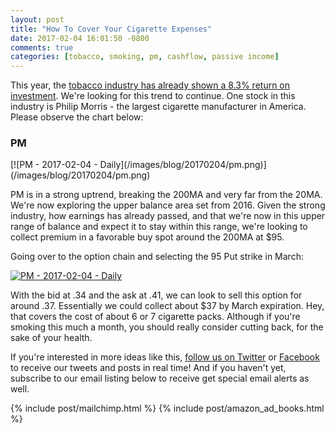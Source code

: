 ```yaml
---
layout: post
title: "How To Cover Your Cigarette Expenses"
date: 2017-02-04 16:01:50 -0800
comments: true
categories: [tobacco, smoking, pm, cashflow, passive income]
---
```


This year, the [tobacco industry has already shown a 8.3% return on investment](http://finviz.com/groups.ashx?g=industry&v=210&o=-perf1w "Top Performing Sectors - 8.3% Return on Tobacco Products Sector"). We're looking for this trend to continue. One stock in this industry is Philip Morris - the largest cigarette manufacturer in America. Please observe the chart below:

<h3 id="20170204-pm">PM</h3>
[![PM - 2017-02-04 - Daily](/images/blog/20170204/pm.png)](/images/blog/20170204/pm.png)

PM is in a strong uptrend, breaking the 200MA and very far from the 20MA. We're now exploring the upper balance area set from 2016. Given the strong industry, how earnings has already passed, and that we're now in this upper range of balance and expect it to stay within this range, we're looking to collect premium in a favorable buy spot around the 200MA at $95.

Going over to the option chain and selecting the 95 Put strike in March:

[![PM - 2017-02-04 - Daily](/images/blog/20170204/pmoc.png)](/images/blog/20170204/pmoc.png)

With the bid at .34 and the ask at .41, we can look to sell this option for around .37. Essentially we could collect about $37 by March expiration. Hey, that covers the cost of about 6 or 7 cigarette packs. Although if you're smoking this much a month, you should really consider cutting back, for the sake of your health.

If you're interested in more ideas like this, [follow us on Twitter](https://twitter.com/theta_positive "Follow @thetatrades on Twitter") or [Facebook](https://facebook.com/thetatrades "Follow @thetatrades on Facebook") to receive our tweets and posts in real time! And if you haven't yet, subscribe to our email listing below to receive get special email alerts as well.

{% include post/mailchimp.html %}
{% include post/amazon_ad_books.html %}
